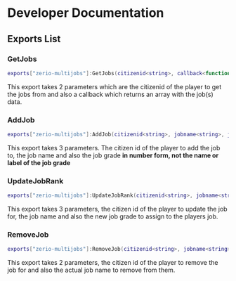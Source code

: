 # Developer Documentation

## Exports List

### **GetJobs**

```lua
exports["zerio-multijobs"]:GetJobs(citizenid<string>, callback<function>)
```

This export takes 2 parameters which are the citizenid of the player to get the jobs from and also a callback which returns an array with the job(s) data.

### AddJob

```lua
exports["zerio-multijobs"]:AddJob(citizenid<string>, jobname<string>, jobgrade<int>) 
```

This export takes 3 parameters. The  citizen id of the player to add the job to, the job name and also the job grade **in number form, not the name or label of the job grade**

### UpdateJobRank

```lua
exports["zerio-multijobs"]:UpdateJobRank(citizenid<string>, jobname<string>, newjobgrade<int>)
```

This export takes 3 parameters, the citizen id of the player to update the job for, the job name and also the new job grade to assign to the players job.

### RemoveJob

```lua
exports["zerio-multijobs"]:RemoveJob(citizenid<string>, jobname<string>)
```

This export takes 2 parameters, the citizen id of the player to remove the job for and also the actual job name to remove from them.

